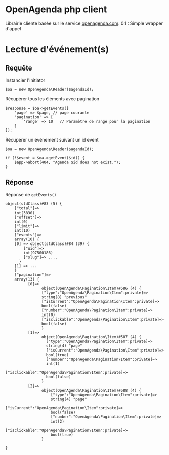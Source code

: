 # OpenAgenda php client

Librairie cliente basée sur le service [openagenda.com](http://openagenda.com).
0.1 : Simple wrapper d'appel
 
# Lecture d'événement(s)

## Requête

Instancier l'initiator

    $oa = new OpenAgenda\Reader($agendaId);
 
Récupérer tous les éléments avec pagination

    $response = $oa->getEvents([
        'page' => $page, // page courante
        'pagination' => [
            'range' => 10   // Paramètre de range pour la pagination
        ]
    ]);
    
Récupérer un événement suivant un id event

    $oa = new OpenAgenda\Reader($agendaId);

    if (!$event = $oa->getEvent($id)) {
        $app->abort(404, "Agenda $id does not exist.");
    }

## Réponse

Réponse de `getEvents()` 

    object(stdClass)#83 (5) {
        ["total"]=>
        int(3830)
        ["offset"]=>
        int(0)
        ["limit"]=>
        int(10)
        ["events"]=>
        array(10) {
        [0] => object(stdClass)#84 (39) {
            ["uid"]=>
            int(97500186)
            ["slug"]=> ....
          }
        [1] => ...
        }
        ["pagination"]=>
        array(13) {
              [0]=>
                    object(OpenAgenda\Pagination\Item)#586 (4) {
                    ["type":"OpenAgenda\Pagination\Item":private]=>
                    string(8) "previous"
                    ["isCurrent":"OpenAgenda\Pagination\Item":private]=>
                    bool(false)
                    ["number":"OpenAgenda\Pagination\Item":private]=>
                    int(0)
                    ["isclickable":"OpenAgenda\Pagination\Item":private]=>
                    bool(false)
                    }
              [1]=>
                    object(OpenAgenda\Pagination\Item)#587 (4) {
                      ["type":"OpenAgenda\Pagination\Item":private]=>
                      string(4) "page"
                      ["isCurrent":"OpenAgenda\Pagination\Item":private]=>
                      bool(true)
                      ["number":"OpenAgenda\Pagination\Item":private]=>
                      int(1)
                      ["isclickable":"OpenAgenda\Pagination\Item":private]=>
                      bool(false)
                    }
              [2]=>
                    object(OpenAgenda\Pagination\Item)#588 (4) {
                        ["type":"OpenAgenda\Pagination\Item":private]=>
                        string(4) "page"
                        ["isCurrent":"OpenAgenda\Pagination\Item":private]=>
                        bool(false)
                        ["number":"OpenAgenda\Pagination\Item":private]=>
                        int(2)
                        ["isclickable":"OpenAgenda\Pagination\Item":private]=>
                        bool(true)
                    }
       
    }
    
    
#